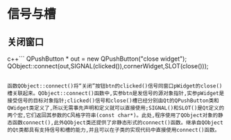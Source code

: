 # 信号与槽

## 关闭窗口

c++```
   QPushButton * out = new QPushButton("close widget");
   QObject::connect(out,SIGNAL(clicked()),cornerWidget,SLOT(close()));
```

函数QObject::connect()将“关闭”按钮btn的clicked()信号同窗口pWidget的close()槽关联起来。QObject::connect()函数中,实参btn是发信号的源对象指针,实参pWidget是接受信号的目标对象指针;clicked()信号和close()槽已经分别由Qt的QPushButton类和QWidget类定义了,所以无需事先声明和定义就可以直接使用;SIGNAL()和SLOT()是Qt定义的两个宏,它们返回其参数的C风格字符串(const char*)。此处,程序使用了QObject对象的静态函数connect(),此外QObject类还提供了非静态形式的connect()函数。继承自QObject的Qt类都具有支持信号和槽的能力,并且可以在子类的实现代码中直接使用connect()函数。
